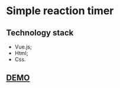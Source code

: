 # Simple reaction timer #

## Technology stack ##

* Vue.js;
* Html;
* Css.

## [DEMO](https://billizane.github.io/ninja_reaction_timer/) ##